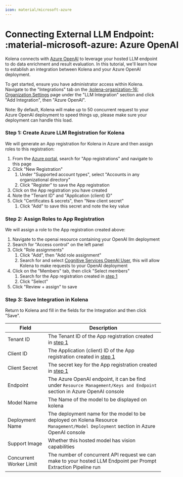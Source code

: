 ```yaml
---
icon: material/microsoft-azure
---
```


# Connecting External LLM Endpoint: <nobr>:material-microsoft-azure: Azure OpenAI</nobr>

Kolena connects with [Azure OpenAI](https://azure.microsoft.com/en-us/products/ai-services/openai-service)
to leverage your hosted LLM endpoint to do data enrichment and result evaluation.
In this tutorial, we'll learn how to establish an integration between Kolena and your Azure OpenAI deployment.

To get started, ensure you have administrator access within Kolena.
Navigate to the "Integrations" tab on the [:kolena-organization-16: Organization Settings](https://app.kolena.com/redirect/organization?tab=integrations)
page under the "LLM Integration" section and click "Add Integration", then "Azure OpenAI".

Note: By default, Kolena will make up to 50 concurrent request to your Azure OpenAI deployment to speed things up,
please make sure your deployment can handle this load.

### Step 1: Create Azure LLM Registration for Kolena

We will generate an App registration for Kolena in Azure and then assign roles to this registration:

1. From the [Azure portal](https://portal.azure.com/#home), search for "App registrations" and navigate to this page
2. Click "New Registration"
    1. Under "Supported account types", select "Accounts in any organizational directory"
    2. Click "Register" to save the App registration
3. Click on the App registration you have created
4. Note the "Tenant ID" and "Application (client) ID"
5. Click "Certificates & secrets", then "New client secret"
    1. Click "Add" to save this secret and note the key value

### Step 2: Assign Roles to App Registration

We will assign a role to the App registration created above:

1. Navigate to the openai resource containing your OpenAI llm deployment
2. Search for "Access control" on the left panel
3. Click "Role assignments"
    1. Click "Add", then "Add role assignment"
    2. Search for and select [Cognitive Services OpenAI User](https://learn.microsoft.com/en-us/azure/ai-services/openai/how-to/role-based-access-control#cognitive-services-openai-user),
       this will allow Kolena to make requests to your OpenAI deployment
4. Click on the "Members" tab, then click "Select members"
    1. Search for the App registration created in [step 1](#step-1-create-azure-llm-registration-for-kolena)
    2. Click "Select"
5. Click "Review + assign" to save

### Step 3: Save Integration in Kolena

Return to Kolena and fill in the fields for the Integration and then click "Save".

| Field                   | Description                                                                                                                       |
|-------------------------|-----------------------------------------------------------------------------------------------------------------------------------|
| Tenant ID               | The Tenant ID of the App registration created in [step 1](#step-1-create-azure-llm-registration-for-kolena)                       |
| Client ID               | The Application (client) ID of the App registration created in [step 1](#step-1-create-azure-llm-registration-for-kolena)         |
| Client Secret           | The secret key for the App registration created in [step 1](#step-1-create-azure-llm-registration-for-kolena)                     |
| Endpoint                | The Azure OpenAI endpoint, it can be find under `Resource Management/Keys and Endpoint` section in Azure OpenAI console           |
| Model Name              | The Name of the model to be displayed on kolena                                                                                   |
| Deployment Name         | The deployment name for the model to be deployed on Kolena Resource `Management/Model Deployment` section in Azure OpenAI console |
| Support Image           | Whether this hosted model has vision capabilities                                                                                 |
| Concurrent Worker Limit | The number of concurrent API request we can make to your hosted LLM Endpoint per Prompt Extraction Pipeline run                   |
